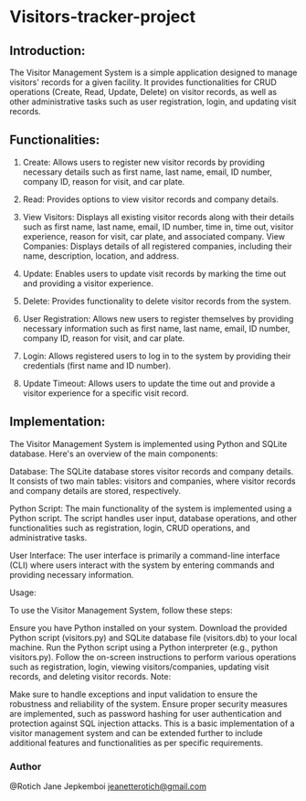 # Visitors-tracker-project

## Introduction:

The Visitor Management System is a simple application designed to manage visitors' records for a given facility. It provides functionalities for CRUD operations (Create, Read, Update, Delete) on visitor records, as well as other administrative tasks such as user registration, login, and updating visit records.

## Functionalities:

1. Create: Allows users to register new visitor records by providing necessary details such as first name, last name, email, ID number, company ID, reason for visit, and car plate.

2. Read: Provides options to view visitor records and company details.

3. View Visitors: Displays all existing visitor records along with their details such as first name, last name, email, ID number, time in, time out, visitor experience, reason for visit, car plate, and associated company.
View Companies: Displays details of all registered companies, including their name, description, location, and address.
4. Update: Enables users to update visit records by marking the time out and providing a visitor experience.

5. Delete: Provides functionality to delete visitor records from the system.

6. User Registration: Allows new users to register themselves by providing necessary information such as first name, last name, email, ID number, company ID, reason for visit, and car plate.

7. Login: Allows registered users to log in to the system by providing their credentials (first name and ID number).

8. Update Timeout: Allows users to update the time out and provide a visitor experience for a specific visit record.

## Implementation:

The Visitor Management System is implemented using Python and SQLite database. Here's an overview of the main components:

Database: The SQLite database stores visitor records and company details. It consists of two main tables: visitors and companies, where visitor records and company details are stored, respectively.

Python Script: The main functionality of the system is implemented using a Python script. The script handles user input, database operations, and other functionalities such as registration, login, CRUD operations, and administrative tasks.

User Interface: The user interface is primarily a command-line interface (CLI) where users interact with the system by entering commands and providing necessary information.

Usage:

To use the Visitor Management System, follow these steps:

Ensure you have Python installed on your system.
Download the provided Python script (visitors.py) and SQLite database file (visitors.db) to your local machine.
Run the Python script using a Python interpreter (e.g., python visitors.py).
Follow the on-screen instructions to perform various operations such as registration, login, viewing visitors/companies, updating visit records, and deleting visitor records.
Note:

Make sure to handle exceptions and input validation to ensure the robustness and reliability of the system.
Ensure proper security measures are implemented, such as password hashing for user authentication and protection against SQL injection attacks.
This is a basic implementation of a visitor management system and can be extended further to include additional features and functionalities as per specific requirements.

### Author
@Rotich Jane Jepkemboi
jeanetterotich@gmail.com